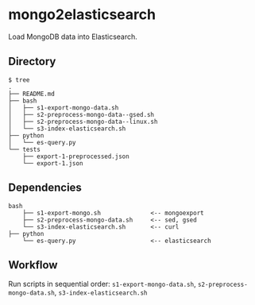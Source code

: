 # mongo2elasticsearch

Load MongoDB data into Elasticsearch.

## Directory

```
$ tree
.
├── README.md
├── bash
│   ├── s1-export-mongo-data.sh
│   ├── s2-preprocess-mongo-data--gsed.sh
│   ├── s2-preprocess-mongo-data--linux.sh
│   └── s3-index-elasticsearch.sh
├── python
│   └── es-query.py
└── tests
    ├── export-1-preprocessed.json
    └── export-1.json
```

## Dependencies

```
bash
    ├── s1-export-mongo.sh              <-- mongoexport
    ├── s2-preprocess-mongo-data.sh     <-- sed, gsed
    └── s3-index-elasticsearch.sh       <-- curl
├── python
    └── es-query.py                     <-- elasticsearch
```


## Workflow

Run scripts in sequential order: `s1-export-mongo-data.sh`, `s2-preprocess-mongo-data.sh`, `s3-index-elasticsearch.sh` 



